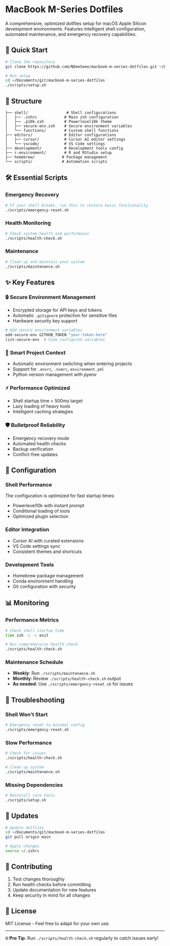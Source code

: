 # MacBook M-Series Dotfiles

A comprehensive, optimized dotfiles setup for macOS Apple Silicon development environments. Features intelligent shell configuration, automated maintenance, and emergency recovery capabilities.

## 🚀 Quick Start

```bash
# Clone the repository
git clone https://github.com/NDeeSeee/macbook-m-series-dotfiles.git ~/Documents/git/macbook-m-series-dotfiles

# Run setup
cd ~/Documents/git/macbook-m-series-dotfiles
./scripts/setup.sh
```

## 📁 Structure

```
├── shell/                 # Shell configurations
│   ├── .zshrc            # Main zsh configuration
│   ├── .p10k.zsh         # Powerlevel10k theme
│   ├── secure-env.zsh    # Secure environment variables
│   └── functions/        # Custom shell functions
├── editors/              # Editor configurations
│   ├── cursor/           # Cursor AI editor settings
│   └── vscode/           # VS Code settings
├── development/          # Development tools config
├── r-environment/        # R and RStudio setup
├── homebrew/            # Package management
└── scripts/             # Automation scripts
```

## 🛠️ Essential Scripts

### Emergency Recovery
```bash
# If your shell breaks, run this to restore basic functionality
./scripts/emergency-reset.sh
```

### Health Monitoring
```bash
# Check system health and performance
./scripts/health-check.sh
```

### Maintenance
```bash
# Clean up and maintain your system
./scripts/maintenance.sh
```

## ✨ Key Features

### 🔒 **Secure Environment Management**
- Encrypted storage for API keys and tokens
- Automatic `.gitignore` protection for sensitive files
- Hardware security key support

```bash
# Add secure environment variables
add-secure-env GITHUB_TOKEN "your-token-here"
list-secure-env  # View configured variables
```

### 🎯 **Smart Project Context**
- Automatic environment switching when entering projects
- Support for `.envrc`, `.nvmrc`, `environment.yml`
- Python version management with pyenv

### ⚡ **Performance Optimized**
- Shell startup time < 500ms target
- Lazy loading of heavy tools
- Intelligent caching strategies

### 🛡️ **Bulletproof Reliability**
- Emergency recovery mode
- Automated health checks
- Backup verification
- Conflict-free updates

## 🔧 Configuration

### Shell Performance
The configuration is optimized for fast startup times:
- Powerlevel10k with instant prompt
- Conditional loading of tools
- Optimized plugin selection

### Editor Integration
- Cursor AI with curated extensions
- VS Code settings sync
- Consistent themes and shortcuts

### Development Tools
- Homebrew package management
- Conda environment handling
- Git configuration with security

## 📊 Monitoring

### Performance Metrics
```bash
# Check shell startup time
time zsh -i -c exit

# Run comprehensive health check
./scripts/health-check.sh
```

### Maintenance Schedule
- **Weekly**: Run `./scripts/maintenance.sh`
- **Monthly**: Review `./scripts/health-check.sh` output
- **As needed**: Use `./scripts/emergency-reset.sh` for issues

## 🚨 Troubleshooting

### Shell Won't Start
```bash
# Emergency reset to minimal config
./scripts/emergency-reset.sh
```

### Slow Performance
```bash
# Check for issues
./scripts/health-check.sh

# Clean up system
./scripts/maintenance.sh
```

### Missing Dependencies
```bash
# Reinstall core tools
./scripts/setup.sh
```

## 🔄 Updates

```bash
# Update dotfiles
cd ~/Documents/git/macbook-m-series-dotfiles
git pull origin main

# Apply changes
source ~/.zshrc
```

## 🤝 Contributing

1. Test changes thoroughly
2. Run health checks before committing
3. Update documentation for new features
4. Keep security in mind for all changes

## 📝 License

MIT License - Feel free to adapt for your own use.

---

**💡 Pro Tip**: Run `./scripts/health-check.sh` regularly to catch issues early!
